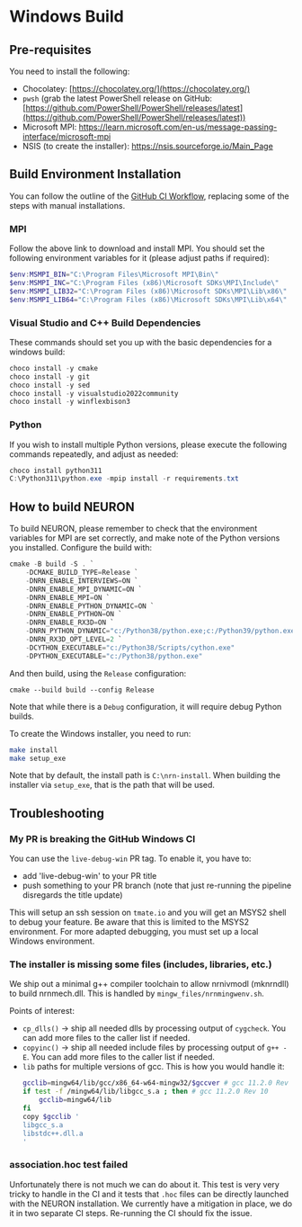 # Windows Build

## Pre-requisites

You need to install the following:

*  Chocolatey: [https://chocolatey.org/](https://chocolatey.org/)
*  `pwsh` (grab the latest PowerShell release on GitHub: [https://github.com/PowerShell/PowerShell/releases/latest](https://github.com/PowerShell/PowerShell/releases/latest))
*  Microsoft MPI: https://learn.microsoft.com/en-us/message-passing-interface/microsoft-mpi
*  NSIS (to create the installer): https://nsis.sourceforge.io/Main_Page

## Build Environment Installation

You can follow the outline of the [GitHub CI Workflow](.github/workflow/windows.yml),
replacing some of the steps with manual installations.

### MPI

Follow the above link to download and install MPI.  You should set the following
environment variables for it (please adjust paths if required):
```powershell
$env:MSMPI_BIN="C:\Program Files\Microsoft MPI\Bin\"
$env:MSMPI_INC="C:\Program Files (x86)\Microsoft SDKs\MPI\Include\"
$env:MSMPI_LIB32="C:\Program Files (x86)\Microsoft SDKs\MPI\Lib\x86\"
$env:MSMPI_LIB64="C:\Program Files (x86)\Microsoft SDKs\MPI\Lib\x64\"
```

### Visual Studio and C++ Build Dependencies

These commands should set you up with the basic dependencies for a windows build:
```powershell
choco install -y cmake
choco install -y git
choco install -y sed
choco install -y visualstudio2022community
choco install -y winflexbison3
```

### Python

If you wish to install multiple Python versions, please execute the following commands
repeatedly, and adjust as needed:
```powershell
choco install python311
C:\Python311\python.exe -mpip install -r requirements.txt
```

## How to build NEURON

To build NEURON, please remember to check that the environment variables for MPI are set
correctly, and make note of the Python versions you installed. Configure the build with:
```powershell
cmake -B build -S . `
    -DCMAKE_BUILD_TYPE=Release `
    -DNRN_ENABLE_INTERVIEWS=ON `
    -DNRN_ENABLE_MPI_DYNAMIC=ON `
    -DNRN_ENABLE_MPI=ON `
    -DNRN_ENABLE_PYTHON_DYNAMIC=ON `
    -DNRN_ENABLE_PYTHON=ON `
    -DNRN_ENABLE_RX3D=ON `
    -DNRN_PYTHON_DYNAMIC="c:/Python38/python.exe;c:/Python39/python.exe;c:/Python310/python.exe;c:/Python311/python.exe" `
    -DNRN_RX3D_OPT_LEVEL=2 `
    -DCYTHON_EXECUTABLE="c:/Python38/Scripts/cython.exe"
    -DPYTHON_EXECUTABLE="c:/Python38/python.exe"
```
And then build, using the `Release` configuration:
```
cmake --build build --config Release
```
Note that while there is a `Debug` configuration, it will require debug Python builds.

To create the Windows installer, you need to run:
```bash
make install
make setup_exe
```

Note that by default, the install path is `C:\nrn-install`. When building the installer via `setup_exe`, that is the path that will be used.

## Troubleshooting

### My PR is breaking the GitHub Windows CI

You can use the `live-debug-win` PR tag. To enable it, you have to:
   * add 'live-debug-win' to your PR title
   * push something to your PR branch (note that just re-running the pipeline disregards the title update)

This will setup an ssh session on `tmate.io` and you will get an MSYS2 shell to debug your feature. Be aware that this is limited to the MSYS2 environment. For more adapted debugging, you must set up a local Windows environment.

### The installer is missing some files (includes, libraries, etc.)

We ship out a minimal g++ compiler toolchain to allow nrnivmodl (mknrndll) to build nrnmech.dll.
This is handled by `mingw_files/nrnmingwenv.sh`.

Points of interest:
* `cp_dlls()` -> ship all needed dlls by processing output of `cygcheck`. You can add more files to the caller list if needed.
* `copyinc()` -> ship all needed include files by processing output of `g++ -E`. You can add more files to the caller list if needed.
* `lib` paths for multiple versions of gcc. This is how you would handle it:
  	```bash
	gcclib=mingw64/lib/gcc/x86_64-w64-mingw32/$gccver # gcc 11.2.0 Rev 1
	if test -f /mingw64/lib/libgcc_s.a ; then # gcc 11.2.0 Rev 10
		gcclib=mingw64/lib
	fi
	copy $gcclib '
	libgcc_s.a
	libstdc++.dll.a
	'
	```

### association.hoc test failed

Unfortunately there is not much we can do about it. This test is very very tricky to handle in the CI and it tests that `.hoc` files can be directly launched with the NEURON installation. We currently have a mitigation in place, we do it in two separate CI steps. Re-running the CI should fix the issue.



